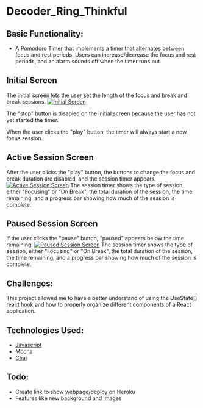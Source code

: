  
# Decoder_Ring_Thinkful


## Basic Functionality:

-   A Pomodoro Timer that implements a timer that alternates between focus and rest periods. Users can increase/decrease the focus and rest periods, and an alarm sounds off when the timer runs out. 

## Initial Screen

The initial screen lets the user set the length of the focus and break and break sessions.  [![Initial Screen](https://camo.githubusercontent.com/6722717f96e1babc291029b9b397f53598738db3de1414dea6093079d9583c59/68747470733a2f2f7265732e636c6f7564696e6172792e636f6d2f7374726976652f696d6167652f75706c6f61642f775f313030302c685f313030302c635f6c696d69742f30366464633662623066366235616464396462343431343437303030653539632d6f2d696e697469616c2d73637265656e2e706e67)](https://camo.githubusercontent.com/6722717f96e1babc291029b9b397f53598738db3de1414dea6093079d9583c59/68747470733a2f2f7265732e636c6f7564696e6172792e636f6d2f7374726976652f696d6167652f75706c6f61642f775f313030302c685f313030302c635f6c696d69742f30366464633662623066366235616464396462343431343437303030653539632d6f2d696e697469616c2d73637265656e2e706e67)

The "stop" button is disabled on the initial screen because the user has not yet started the timer.

When the user clicks the "play" button, the timer will always start a new focus session.

## [](https://github.com/nicpagan/Project_Pomodoro_Timer_Qualified_1#active-session-screen)Active Session Screen

After the user clicks the "play" button, the buttons to change the focus and break duration are disabled, and the session timer appears.  [![Active Session Screen](https://camo.githubusercontent.com/24559eabd80c9c107516aae26e81ebe5c3f2625ca2155c81cbff88b28e8ae887/68747470733a2f2f7265732e636c6f7564696e6172792e636f6d2f7374726976652f696d6167652f75706c6f61642f775f313030302c685f313030302c635f6c696d69742f35313762636561653335613561636636336662336432306362303437333363662d726f2d6163746976652d736573736f6e2e706e67)](https://camo.githubusercontent.com/24559eabd80c9c107516aae26e81ebe5c3f2625ca2155c81cbff88b28e8ae887/68747470733a2f2f7265732e636c6f7564696e6172792e636f6d2f7374726976652f696d6167652f75706c6f61642f775f313030302c685f313030302c635f6c696d69742f35313762636561653335613561636636336662336432306362303437333363662d726f2d6163746976652d736573736f6e2e706e67)  The session timer shows the type of session, either "Focusing" or "On Break", the total duration of the session, the time remaining, and a progress bar showing how much of the session is complete.

## [](https://github.com/nicpagan/Project_Pomodoro_Timer_Qualified_1#paused-session-screen)Paused Session Screen

If the user clicks the "pause" button, "paused" appears below the time remaining.  [![Paused Session Screen](https://camo.githubusercontent.com/cd9982a9f5dfb4f26aeeab8623c3e1255088703b19e2436abd122629ff496998/68747470733a2f2f7265732e636c6f7564696e6172792e636f6d2f7374726976652f696d6167652f75706c6f61642f775f313030302c685f313030302c635f6c696d69742f65313739653730373531323438366131313066626462313535613738393762342d6f2d7061757365642d73657373696f6e2e706e67)](https://camo.githubusercontent.com/cd9982a9f5dfb4f26aeeab8623c3e1255088703b19e2436abd122629ff496998/68747470733a2f2f7265732e636c6f7564696e6172792e636f6d2f7374726976652f696d6167652f75706c6f61642f775f313030302c685f313030302c635f6c696d69742f65313739653730373531323438366131313066626462313535613738393762342d6f2d7061757365642d73657373696f6e2e706e67)  The session timer shows the type of session, either "Focusing" or "On Break", the total duration of the session, the time remaining, and a progress bar showing how much of the session is complete.

## Challenges:

This project allowed me to have a better understand of using the UseState() react hook and how to properly organize different components of a React application. 


## Technologies Used:

-   [Javascript](https://developer.mozilla.org/en-US/docs/Web/JavaScript)
-   [Mocha](https://https://mochajs.org/)
-   [Chai](https://https://www.chaijs.com/)

## Todo:
-    Create link to show webpage/deploy on Heroku
-   Features like new background and images
